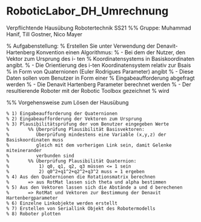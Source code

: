 # RoboticLabor_DH_Umrechnung

Verpflichtende Hausübung Robotertechnik SS21 
%% Gruppe: Muhammad Hanif, Till Gostner, Nico Mayer
   
% Aufgabenstellung: 
% Erstellen Sie unter Verwendung der Denavit- Hartenberg Konvention einen Algorithmus:
        % - Bei dem der Nutzer, den Vektor zum Ursprung des i- ten
        %   Koordinatensystems in Basiskoordinaten angibt.
        % - Die Orientierung des i-ten Koordinatensystem relativ zur Bsais
        %   in Form von Quaternionen (Euler Rodrigues Parameter) angibt
        % - Diese Daten sollen vom Benutzer in Form einer
        %   Eingabeaufforderung abgefragt werden
        % - Die Denavit Hartenberg Parameter berechnet werden
        % - Der resultierende Roboter mit der Robotic Toolbox gezeichnet
        %   wird
        
%% Vorgehensweise zum Lösen der Hausübung 

    % 1) Eingabeaufforderung der Quaternionen
    % 2) Eingabeaufforderung der Vektoren zum Ursprung 
    % 3) Plausibilitätsprüfung der vom Benutzer eingegeben Werte
    %       %% Überprüfung Plausibilität Basisvektoren:
    %          Überprüfung mindestens eine Variable (x,y,z) der Basiskoordinaten muss
    %          gleich mit dem vorherigen Link sein, damit Gelenke miteinerander
    %          verbunden sind
    %       %% Überprüfung Plausibilität Quaternion:
    %           1) q0, q1, q2, q3 müssen <= 1 sein
    %           2) q0^2+q1^2+q2^2+q3^2 muss = 1 ergeben
    % 4) Aus den Quaternionen die Rotationsmatrix berechnen
    %       => aus RotMat lassen sich theta und alpha bestimmen
    % 5) Aus den Vektoren lassen sich die Abstände a und d berechenen
    %       => RotMat und Vektoren zur Bestimmung der Denavit Hartenbergparameter
    % 6) Einzelne Linkobjekte werden erstellt
    % 7) Erstellen von Seriallink Objekt des Robotermodells
    % 8) Roboter plotten
